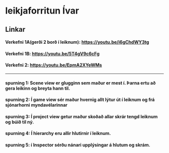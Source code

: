 # leikjaforritun Ívar
## Linkar
#### Verkefni 1A(gerði 2 borð í leiknum): https://youtu.be/i6gChdWY3tg
#### Verkefni 1B: https://youtu.be/5T4gV9c6cFg
#### Verkefni 2: https://youtu.be/EpmA2XYeWMs

--------------------------------------------------------------------------------------------------------
#### spurning 1: Scene view er glugginn sem maður er mest í. Þarna ertu að gera leikinn og breyta hann til.
#### spurning 2: Í game view sér maður hvernig allt lýtur út í leiknum og frá sjónarhorni myndavélarinnar
#### spurning 3: Í project view getur maður skoðað allar skrár tengd leiknum og búið til ný.
#### spurning 4: Í hierarchy eru allir hlutirnir í leiknum.
#### spurning 5: í Inspector sérðu nánari upplýsingar á hlutum og skrám.
